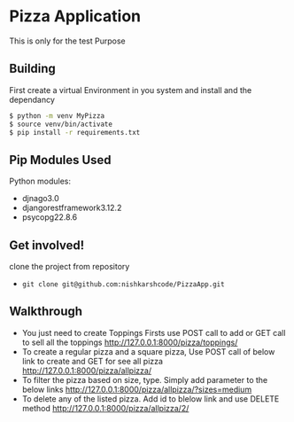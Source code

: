 # Pizza Application
This is only for the test Purpose

## Building

First create a virtual Environment in you system and install and the dependancy

```sh
$ python -m venv MyPizza
$ source venv/bin/activate
$ pip install -r requirements.txt
```
	
## Pip Modules Used
Python modules:
* djnago3.0
* djangorestframework3.12.2
* psycopg22.8.6
	
## Get involved!
clone the project from repository
* `git clone git@github.com:nishkarshcode/PizzaApp.git`

## Walkthrough
* You just need to create Toppings Firsts use POST call to add or GET call to sell all the toppings
  http://127.0.0.1:8000/pizza/toppings/
* To create a regular pizza and a square pizza, Use POST call of below link to create and GET for see all pizza
  http://127.0.0.1:8000/pizza/allpizza/
* To filter the pizza based on size, type. Simply add parameter to the below links
  http://127.0.0.1:8000/pizza/allpizza/?sizes=medium
* To delete any of the listed pizza. Add id to blelow link and use DELETE method
  http://127.0.0.1:8000/pizza/allpizza/2/


